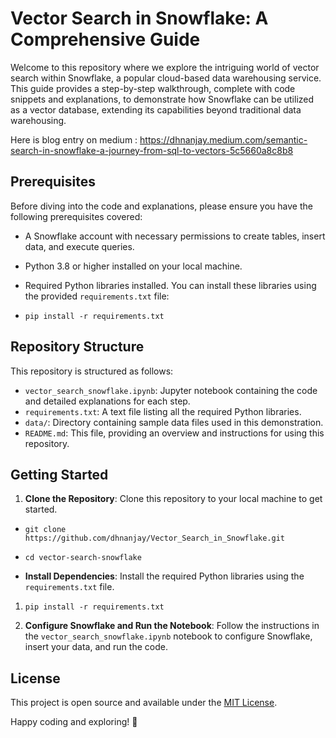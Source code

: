 # Vector Search in Snowflake: A Comprehensive Guide

Welcome to this repository where we explore the intriguing world of vector search within Snowflake, a popular cloud-based data warehousing service. This guide provides a step-by-step walkthrough, complete with code snippets and explanations, to demonstrate how Snowflake can be utilized as a vector database, extending its capabilities beyond traditional data warehousing.

Here is blog entry on medium : https://dhnanjay.medium.com/semantic-search-in-snowflake-a-journey-from-sql-to-vectors-5c5660a8c8b8

## Prerequisites

Before diving into the code and explanations, please ensure you have the following prerequisites covered:

-   A Snowflake account with necessary permissions to create tables, insert data, and execute queries.
-   Python 3.8 or higher installed on your local machine.
-   Required Python libraries installed. You can install these libraries using the provided `requirements.txt` file:
   
    

-   `pip install -r requirements.txt` 
    

## Repository Structure

This repository is structured as follows:

-   `vector_search_snowflake.ipynb`: Jupyter notebook containing the code and detailed explanations for each step.
-   `requirements.txt`: A text file listing all the required Python libraries.
-   `data/`: Directory containing sample data files used in this demonstration.
-   `README.md`: This file, providing an overview and instructions for using this repository.

## Getting Started

1.  **Clone the Repository**: Clone this repository to your local machine to get started.
   
    

-   `git clone https://github.com/dhnanjay/Vector_Search_in_Snowflake.git`
-   
    `cd vector-search-snowflake` 
    
-   **Install Dependencies**: Install the required Python libraries using the `requirements.txt` file.
   
    

1.  `pip install -r requirements.txt` 
    
2.  **Configure Snowflake and Run the Notebook**: Follow the instructions in the `vector_search_snowflake.ipynb` notebook to configure Snowflake, insert your data, and run the code.
    


## License

This project is open source and available under the [MIT License](https://chat.openai.com/c/LICENSE).



Happy coding and exploring! 🚀
